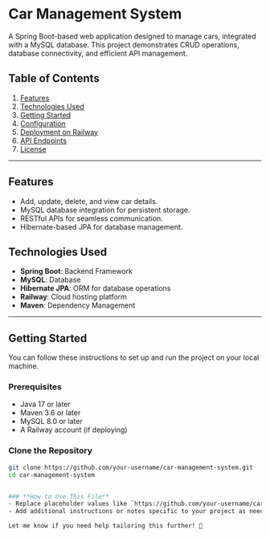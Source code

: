 # Car Management System

A Spring Boot-based web application designed to manage cars, integrated with a MySQL database. This project demonstrates CRUD operations, database connectivity, and efficient API management.


## Table of Contents

1. [Features](#features)
2. [Technologies Used](#technologies-used)
3. [Getting Started](#getting-started)
4. [Configuration](#configuration)
5. [Deployment on Railway](#deployment-on-railway)
6. [API Endpoints](#api-endpoints)
7. [License](#license)

---

## Features

- Add, update, delete, and view car details.
- MySQL database integration for persistent storage.
- RESTful APIs for seamless communication.
- Hibernate-based JPA for database management.



## Technologies Used

- **Spring Boot**: Backend Framework
- **MySQL**: Database
- **Hibernate JPA**: ORM for database operations
- **Railway**: Cloud hosting platform
- **Maven**: Dependency Management

---

## Getting Started

You can follow these instructions to set up and run the project on your local machine.

### Prerequisites

- Java 17 or later
- Maven 3.6 or later
- MySQL 8.0 or later
- A Railway account (if deploying)

### Clone the Repository

```bash
git clone https://github.com/your-username/car-management-system.git
cd car-management-system


### **How to Use This File**
- Replace placeholder values like `https://github.com/your-username/car-management-system.git` and `<your-railway-domain>` with actual details.
- Add additional instructions or notes specific to your project as needed.

Let me know if you need help tailoring this further! 🚀

